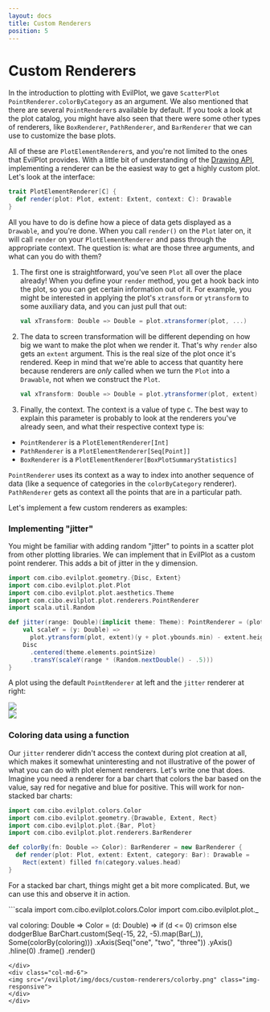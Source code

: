 ```yaml
---
layout: docs
title: Custom Renderers
position: 5
---
```


# Custom Renderers

In the introduction to plotting with EvilPlot, we gave `ScatterPlot` `PointRenderer.colorByCategory` as an argument. We
also mentioned that there are several `PointRenderer`s available by default. If you took a look at the plot catalog, you
might have also seen that there were some other types of renderers, like `BoxRenderer`, `PathRenderer`, and
`BarRenderer` that we can use to customize the base plots.

All of these are `PlotElementRenderer`s, and you're not limited to the ones that EvilPlot provides. With a little bit of
understanding of the [Drawing API](drawing-api.html), implementing a renderer can be the easiest way to get a highly
custom plot. Let's look at the interface:

```scala
trait PlotElementRenderer[C] {
  def render(plot: Plot, extent: Extent, context: C): Drawable
}
```

All you have to do is define how a piece of data gets displayed as a `Drawable`, and you're done. When you call
`render()` on the `Plot` later on, it will call `render` on your `PlotElementRenderer` and pass through the appropriate
context. The question is: what are those three arguments, and what can you do with them?

1. The first one is straightforward, you've seen `Plot` all over the place already! When you define your `render`
method, you get a hook back into the plot, so you can get certain information out of it. For example, you might be
interested in applying the plot's `xtransform` or `ytransform` to some auxiliary data, and you can just pull that out:

    ```scala
    val xTransform: Double => Double = plot.xtransformer(plot, ...)
    ```

    <!--
      This is not correct, the second argument is actually a size relevant to the plot's construction (full plot size in the
      case of scatter, line plot, contour plot and bar size in the case of box plot and bar chart)
    -->
2. The data to screen transformation will be different depending on how big we want to make the plot when we render it.
That's why `render` also gets an `extent` argument. This is the real size of the plot once it's rendered. Keep in mind
that we're able to access that quantity here because renderers are _only_ called when we turn the `Plot` into a
`Drawable`, not when we construct the `Plot`.

    ```scala
    val xTransform: Double => Double = plot.ytransformer(plot, extent)
    ```

3. Finally, the context. The context is a value of type `C`. The best way to explain this parameter is probably to look
at the renderers you've already seen, and what their respective context type is:
+ `PointRenderer` is a `PlotElementRenderer[Int]`
+ `PathRenderer` is a `PlotElementRenderer[Seq[Point]]`
+ `BoxRenderer` is a `PlotElementRenderer[BoxPlotSummaryStatistics]`

`PointRenderer` uses its context as a way to index into another sequence of data (like a sequence of categories in the
`colorByCategory` renderer). `PathRenderer` gets as context all the points that are in a particular path.

Let's implement a few custom renderers as examples:

### Implementing "jitter"

You might be familiar with adding random "jitter" to points in a scatter plot from other plotting libraries. We can
implement that in EvilPlot as a custom point renderer. This adds a bit of jitter in the y dimension.

```scala
import com.cibo.evilplot.geometry.{Disc, Extent}
import com.cibo.evilplot.plot.Plot
import com.cibo.evilplot.plot.aesthetics.Theme
import com.cibo.evilplot.plot.renderers.PointRenderer
import scala.util.Random

def jitter(range: Double)(implicit theme: Theme): PointRenderer = (plot: Plot, extent: Extent, context: Int) => {
    val scaleY = (y: Double) =>
      plot.ytransform(plot, extent)(y + plot.ybounds.min) - extent.height
    Disc
      .centered(theme.elements.pointSize)
      .transY(scaleY(range * (Random.nextDouble() - .5)))
}
```

A plot using the default `PointRenderer` at left and the `jitter` renderer at right:
<div class="row">
<div class="col-md-6">
<img src="/evilplot/img/docs/custom-renderers/nojitter.png" class="img-responsive">
</div>
<div class="col-md-6">
<img src="/evilplot/img/docs/custom-renderers/jitter.png" class="img-responsive">
</div>
</div>

### Coloring data using a function

Our `jitter` renderer didn't access the context during plot creation at all, which makes it somewhat uninteresting and
not illustrative of the power of what you can do with plot element renderers. Let's write one that does. Imagine you
need a renderer for a bar chart that colors the bar based on the value, say red for negative and blue for positive. This
will work for non-stacked bar charts:

```scala
import com.cibo.evilplot.colors.Color
import com.cibo.evilplot.geometry.{Drawable, Extent, Rect}
import com.cibo.evilplot.plot.{Bar, Plot}
import com.cibo.evilplot.plot.renderers.BarRenderer

def colorBy(fn: Double => Color): BarRenderer = new BarRenderer {
  def render(plot: Plot, extent: Extent, category: Bar): Drawable =
    Rect(extent) filled fn(category.values.head)
}
```

For a stacked bar chart, things might get a bit more complicated. But, we can use this and observe it in action.

<div class="row">
<div class="col-md-6" markdown="1">
```scala
import com.cibo.evilplot.colors.Color
import com.cibo.evilplot.plot._

val coloring: Double => Color = (d: Double) =>
  if (d <= 0) crimson else dodgerBlue
BarChart.custom(Seq(-15, 22, -5).map(Bar(_)), Some(colorBy(coloring)))
  .xAxis(Seq("one", "two", "three"))
  .yAxis()
  .hline(0)
  .frame()
  .render()
```
</div>
<div class="col-md-6">
<img src="/evilplot/img/docs/custom-renderers/colorby.png" class="img-responsive">
</div>
</div>
